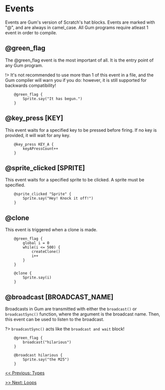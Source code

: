 # Events
Events are Gum's version of Scratch's hat blocks. Events are marked with "@", and are always in camel_case. All Gum programs require atleast 1 event in order to compile.

## @green_flag

The @green_flag event is the most important of all. It is the entry point of any Gum program.

!> It's not recommended to use more than 1 of this event in a file, and the Gum compiler will warn you if you do: however, it is still supported for backwards compatibility!

```gum
    @green_flag {
        Sprite.say("It has begun.")
    }
```

## @key_press [KEY]

This event waits for a specified key to be pressed before firing. If no key is provided, it will wait for any key.

```gum
    @key_press KEY_A {
        keyAPressCount++
    }
```

## @sprite_clicked [SPRITE]

This event waits for a specified sprite to be clicked. A sprite must be specified. 

```gum
    @sprite_clicked "Sprite" {
        Sprite.say("Hey! Knock it off!")
    }
```

## @clone 

This event is triggered when a clone is made. 

```gum
    @green_flag {
        global i = 0
        while(i <= 500) {
            createClone()
            i++
        }
    }

    @clone {
        Sprite.say(i)
    }
```

## @broadcast [BROADCAST_NAME]

Broadcasts in Gum are transmitted with either the `broadcast()` or `broadcastSync()` function, where the argument is the broadcast name. Then, this event can be used to listen to the broadcast.

?> `broadcastSync()` acts like the `broadcast and wait` block!

```gum
    @green_flag {
        broadcast("hilarious")
    }

    @broadcast hilarious {
        Sprite.say("the M25")
    }
```

[<< Previous: Types](main/types.md)

[>> Next: Loops](main/loops.md)